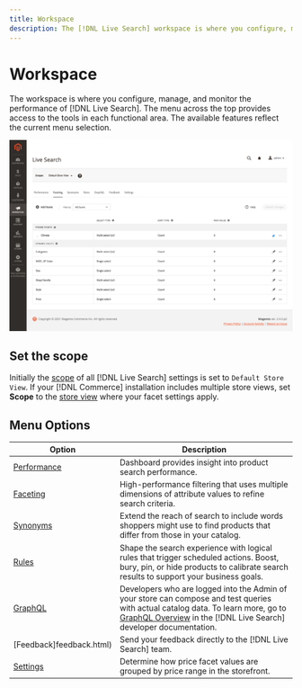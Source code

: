 ```yaml
---
title: Workspace
description: The [!DNL Live Search] workspace is where you configure, manage, and monitor search performance.
---
```

# Workspace

The workspace is where you configure, manage, and monitor the performance of [!DNL Live Search]. The menu across the top provides access to the tools in each functional area.  The available features reflect the current menu selection.

![Faceting workspace](assets/faceting-workspace.png?lang=en)

## Set the scope

Initially the [scope](https://docs.magento.com/user-guide/configuration/scope.html) of all [!DNL Live Search] settings is set to `Default Store View`. If your [!DNL Commerce] installation includes multiple store views, set **Scope** to the [store view](https://docs.magento.com/user-guide/stores/websites-stores-views.html) where your facet settings apply.

## Menu Options

| Option | Description |
|--- |--- |
| [Performance](performance.html) | Dashboard provides insight into product search performance. | 
| [Faceting](facets.html) | High-performance filtering that uses multiple dimensions of attribute values to refine search criteria. |
| [Synonyms](synonyms.html) | Extend the reach of search to include words shoppers might use to find products that differ from those in your catalog. |
| [Rules](rules.html) | Shape the search experience with logical rules that trigger scheduled actions. Boost, bury, pin, or hide products to calibrate search results to support your business goals. |
| [GraphQL](https://devdocs.magento.com/live-search/graphql-support.html) | Developers who are logged into the Admin of your store can compose and test queries with actual catalog data. To learn more, go to [GraphQL Overview](https://devdocs.magento.com/guides/v2.4/graphql/index.html) in the [!DNL Live Search] developer documentation. |
| [Feedback]feedback.html) | Send your feedback directly to the [!DNL Live Search] team. |
| [Settings](settings.html) | Determine how price facet values are grouped by price range in the storefront. |